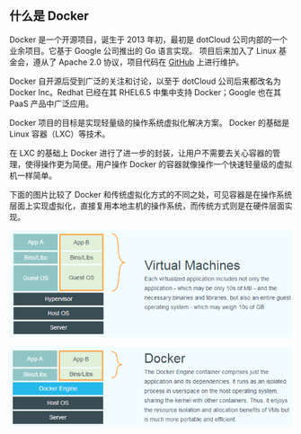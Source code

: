 ## 什么是 Docker
Docker 是一个开源项目，诞生于 2013 年初，最初是 dotCloud 公司内部的一个业余项目。它基于 Google 公司推出的 Go 语言实现。
项目后来加入了 Linux 基金会，遵从了 Apache 2.0 协议，项目代码在 [GitHub](https://github.com/docker/docker) 上进行维护。

Docker 自开源后受到广泛的关注和讨论，以至于 dotCloud 公司后来都改名为 Docker Inc。Redhat 已经在其 RHEL6.5 中集中支持 Docker；Google 也在其 PaaS 产品中广泛应用。

Docker 项目的目标是实现轻量级的操作系统虚拟化解决方案。
Docker 的基础是 Linux 容器（LXC）等技术。

在 LXC 的基础上 Docker 进行了进一步的封装，让用户不需要去关心容器的管理，使得操作更为简便。用户操作 Docker 的容器就像操作一个快速轻量级的虚拟机一样简单。

下面的图片比较了 Docker 和传统虚拟化方式的不同之处，可见容器是在操作系统层面上实现虚拟化，直接复用本地主机的操作系统，而传统方式则是在硬件层面实现。

![传统虚拟化](../images/virtualization.png)

![Docker](../images/docker.png)
